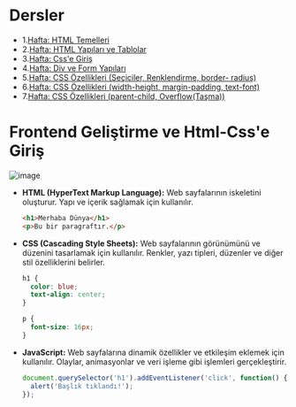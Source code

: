 # Dersler
- 1.[Hafta: HTML Temelleri](./hafta1.md)
- 2.[Hafta: HTML Yapıları ve Tablolar](./hafta2.md)
- 3.[Hafta: Css'e Giriş](./hafta3.md)
- 4.[Hafta: Div ve Form Yapıları](./hafta4.md)
- 5.[Hafta: CSS Özellikleri (Seçiciler, Renklendirme, border- radius)](./hafta5.md)
- 6.[Hafta: CSS Özellikleri (width-height, margin-padding, text-font)](./hafta6.md)
- 7.[Hafta: CSS Özellikleri (parent-child, Overflow(Taşma))](./hafta7.md)

# Frontend Geliştirme ve Html-Css'e Giriş

![image](https://github.com/user-attachments/assets/c46e18ca-9501-4031-99dd-43d8e301f65e)

- **HTML (HyperText Markup Language):** Web sayfalarının iskeletini oluşturur. Yapı ve içerik sağlamak için kullanılır.
    
    ```html
    <h1>Merhaba Dünya</h1>
    <p>Bu bir paragraftır.</p>

    ```
    
- **CSS (Cascading Style Sheets):** Web sayfalarının görünümünü ve düzenini tasarlamak için kullanılır. Renkler, yazı tipleri, düzenler ve diğer stil özelliklerini belirler.
    
    ```css
    h1 {
      color: blue;
      text-align: center;
    }
    
    p {
      font-size: 16px;
    }
    
    ```
    
- **JavaScript:** Web sayfalarına dinamik özellikler ve etkileşim eklemek için kullanılır. Olaylar, animasyonlar ve veri işleme gibi işlemleri gerçekleştirir.
    
    ```jsx
    document.querySelector('h1').addEventListener('click', function() {
      alert('Başlık tıklandı!');
    });
    
    ```
